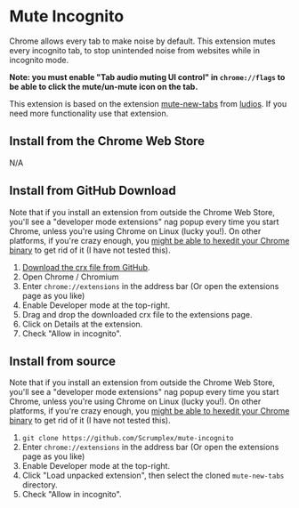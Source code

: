 Mute Incognito
===
Chrome allows every tab to make noise by default. This extension mutes every incognito tab, to stop unintended noise from websites while in incognito mode.

**Note: you must enable "Tab audio muting UI control" in `chrome://flags` to be
able to click the mute/un-mute icon on the tab.**

This extension is based on the extension [mute-new-tabs](https://github.com/ludios/mute-new-tabs) from [ludios](https://github.com/ludios). If you need more functionality use that extension.


## Install from the Chrome Web Store

N/A

## Install from GitHub Download

Note that if you install an extension from outside the Chrome Web Store, you'll see a
"developer mode extensions" nag popup every time you start Chrome, unless you're
using Chrome on Linux (lucky you!).  On other platforms, if you're crazy enough, you
[might be able to hexedit your Chrome binary](http://stackoverflow.com/questions/23055651/disable-developer-mode-extensions-pop-up)
to get rid of it (I have not tested this).

1. [Download the crx file from GitHub](extension.crx).
2. Open Chrome / Chromium
3. Enter `chrome://extensions` in the address bar (Or open the extensions page as you like)
4. Enable Developer mode at the top-right.
5. Drag and drop the downloaded crx file to the extensions page.
6. Click on Details at the extension.
7. Check "Allow in incognito".

## Install from source

Note that if you install an extension from outside the Chrome Web Store, you'll see a
"developer mode extensions" nag popup every time you start Chrome, unless you're
using Chrome on Linux (lucky you!).  On other platforms, if you're crazy enough, you
[might be able to hexedit your Chrome binary](http://stackoverflow.com/questions/23055651/disable-developer-mode-extensions-pop-up)
to get rid of it (I have not tested this).

1. `git clone https://github.com/Scrumplex/mute-incognito`
2. Enter `chrome://extensions` in the address bar (Or open the extensions page as you like)
3. Enable Developer mode at the top-right.
4. Click "Load unpacked extension", then select the cloned `mute-new-tabs` directory.
5. Check "Allow in incognito".
